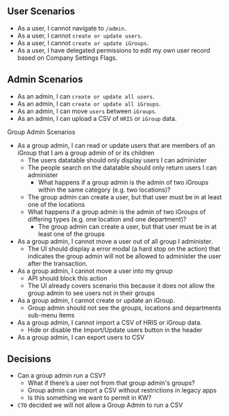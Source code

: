 ## User Scenarios

* As a user, I cannot navigate to `/admin.`
* As a user, I cannot `create or update users`.
* As a user, I cannot `create or update iGroups`.
* As a user, I have delegated permissions to edit my own user record based on Company Settings Flags.

## Admin Scenarios

* As an admin, I can `create or update all users`.
* As an admin, I can `create or update all iGroups`.
* As an admin, I can move `users` between `iGroups`.
* As an admin, I can upload a CSV of `HRIS` or `iGroup` data.

Group Admin Scenarios

* As a group admin, I can read or update users that are members of an iGroup that I am a group admin of or its children
  * The users datatable should only display users I can administer
  * The people search on the datatable should only return users I can administer
    * What happens if a group admin is the admin of two iGroups within the same category (e.g. two locations)?
  * The group admin can create a user, but that user must be in at least one of the locations
  * What happens if a group admin is the admin of two iGroups of differing types (e.g. one location and one department)?
    * The group admin can create a user, but that user must be in at least one of the groups
* As a group admin, I cannot move a user out of all group I administer.
  * The UI should display a error modal (a hard stop on the action) that indicates the group admin will not be allowed to administer the user after the transaction.
* As a group admin, I cannot move a user into my group
  * API should block this action
  * The UI already covers scenario this because it does not allow the group admin to see users not in their groups
* As a group admin, I cannot create or update an iGroup.
  * Group admin should not see the groups, locations and departments sub-menu items
* As a group admin, I cannot import a CSV of HRIS or iGroup data.
  * Hide or disable the Import/Update users button in the header
* As a group admin, I can export users to CSV

## Decisions

* Can a group admin run a CSV?
  * What if there’s a user not from that group admin's groups?
  * Group admin can import a CSV without restrictions in legacy apps
  * Is this something we want to permit in KW?
* `CTO` decided we will not allow a Group Admin to run a CSV

